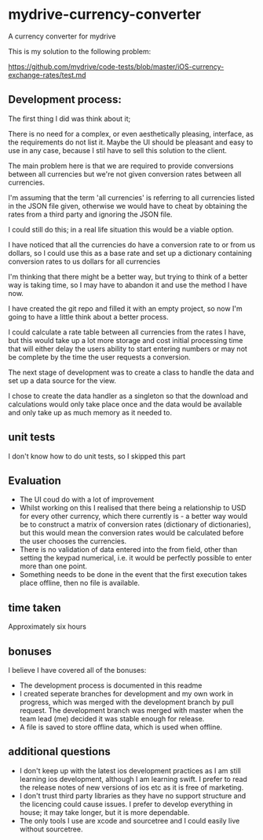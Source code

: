 # mydrive-currency-converter
A currency converter for mydrive

This is my solution to the following problem:

https://github.com/mydrive/code-tests/blob/master/iOS-currency-exchange-rates/test.md

## Development process:

The first thing I did was think about it;

There is no need for a complex, or even aesthetically pleasing, interface, as the requirements do not list it.
Maybe the UI should be pleasant and easy to use in any case, because I stil have to sell this solution to the client.

The main problem here is that we are required to provide conversions between all currencies but we're not given conversion rates between all currencies.

I'm assuming that the term 'all currencies' is referring to all currencies listed in the JSON file given, otherwise we would have to cheat by obtaining the rates from a third party and ignoring the JSON file.

I could still do this; in a real life situation this would be a viable option.

I have noticed that all the currencies do have a conversion rate to or from us dollars, so I could use this as a base rate and set up a dictionary containing conversion rates to us dollars for all currencies

I'm thinking that there might be a better way, but trying to think of a better way is taking time, so I may have to abandon it and use the method I have now.

I have created the git repo and filled it with an empty project, so now I'm going to have a little think about a better process.

I could calculate a rate table between all currencies from the rates I have, but this would take up a lot more storage and cost initial processing time that will either delay the users ability to start entering numbers or may not be complete by the time the user requests a conversion.

The next stage of development was to create a class to handle the data and set up a data source for the view.

I chose to create the data handler as a singleton so that the download and calculations would only take place once and the data would be available and only take up as much memory as it needed to.

## unit tests
I don't know how to do unit tests, so I skipped this part

## Evaluation
- The UI coud do with a lot of improvement
- Whilst working on this I realised that there being a relationship to USD for every other currency, which there currently is - a better way would be to construct a matrix of conversion rates (dictionary of dictionaries), but this would mean the conversion rates would be calculated before the user chooses the currencies.
- There is no validation of data entered into the from field, other than setting the keypad numerical, i.e. it would be perfectly possible to enter more than one point.
- Something needs to be done in the event that the first execution takes place offline, then no file is available.

## time taken
Approximately six hours

## bonuses
I believe I have covered all of the bonuses:
- The development process is documented in this readme
- I created seperate branches for development and my own work in progress, which was merged with the development branch by pull request. The development branch was merged with master when the team lead (me) decided it was stable enough for release.
- A file is saved to store offline data, which is used when offline.

## additional questions
- I don't keep up with the latest ios development practices as I am still learning ios development, although I am learning swift. I prefer to read the release notes of new versions of ios etc as it is free of marketing.
- I don't trust third party libraries as they have no support structure and the licencing could cause issues. I prefer to develop everything in house; it may take longer, but it is more dependable.
- The only tools I use are xcode and sourcetree and I could easily live without sourcetree.
